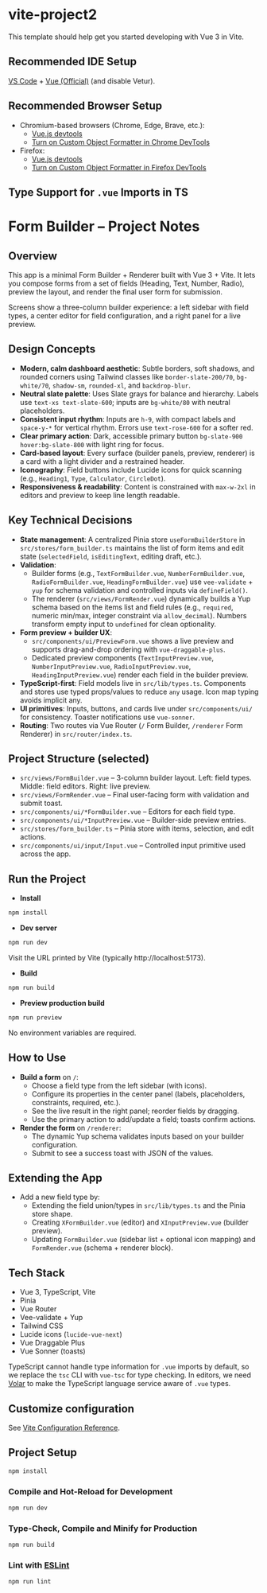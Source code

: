 # vite-project2

This template should help get you started developing with Vue 3 in Vite.

## Recommended IDE Setup

[VS Code](https://code.visualstudio.com/) + [Vue (Official)](https://marketplace.visualstudio.com/items?itemName=Vue.volar) (and disable Vetur).

## Recommended Browser Setup

- Chromium-based browsers (Chrome, Edge, Brave, etc.):
  - [Vue.js devtools](https://chromewebstore.google.com/detail/vuejs-devtools/nhdogjmejiglipccpnnnanhbledajbpd) 
  - [Turn on Custom Object Formatter in Chrome DevTools](http://bit.ly/object-formatters)
- Firefox:
  - [Vue.js devtools](https://addons.mozilla.org/en-US/firefox/addon/vue-js-devtools/)
  - [Turn on Custom Object Formatter in Firefox DevTools](https://fxdx.dev/firefox-devtools-custom-object-formatters/)

## Type Support for `.vue` Imports in TS


# Form Builder – Project Notes

## Overview
This app is a minimal Form Builder + Renderer built with Vue 3 + Vite. It lets you compose forms from a set of fields (Heading, Text, Number, Radio), preview the layout, and render the final user form for submission.

Screens show a three-column builder experience: a left sidebar with field types, a center editor for field configuration, and a right panel for a live preview.

## Design Concepts
- **Modern, calm dashboard aesthetic**: Subtle borders, soft shadows, and rounded corners using Tailwind classes like `border-slate-200/70`, `bg-white/70`, `shadow-sm`, `rounded-xl`, and `backdrop-blur`.
- **Neutral slate palette**: Uses Slate grays for balance and hierarchy. Labels use `text-xs text-slate-600`; inputs are `bg-white/80` with neutral placeholders.
- **Consistent input rhythm**: Inputs are `h-9`, with compact labels and `space-y-*` for vertical rhythm. Errors use `text-rose-600` for a softer red.
- **Clear primary action**: Dark, accessible primary button `bg-slate-900 hover:bg-slate-800` with light ring for focus.
- **Card-based layout**: Every surface (builder panels, preview, renderer) is a card with a light divider and a restrained header.
- **Iconography**: Field buttons include Lucide icons for quick scanning (e.g., `Heading1`, `Type`, `Calculator`, `CircleDot`).
- **Responsiveness & readability**: Content is constrained with `max-w-2xl` in editors and preview to keep line length readable.

## Key Technical Decisions
- **State management**: A centralized Pinia store `useFormBuilderStore` in `src/stores/form_builder.ts` maintains the list of form items and edit state (`selectedField`, `isEditingText`, editing draft, etc.).
- **Validation**:
  - Builder forms (e.g., `TextFormBuilder.vue`, `NumberFormBuilder.vue`, `RadioFormBuilder.vue`, `HeadingFormBuilder.vue`) use `vee-validate` + `yup` for schema validation and controlled inputs via `defineField()`.
  - The renderer (`src/views/FormRender.vue`) dynamically builds a Yup schema based on the items list and field rules (e.g., `required`, numeric min/max, integer constraint via `allow_decimal`). Numbers transform empty input to `undefined` for clean optionality.
- **Form preview + builder UX**:
  - `src/components/ui/PreviewForm.vue` shows a live preview and supports drag-and-drop ordering with `vue-draggable-plus`.
  - Dedicated preview components (`TextInputPreview.vue`, `NumberInputPreview.vue`, `RadioInputPreview.vue`, `HeadingInputPreview.vue`) render each field in the builder preview.
- **TypeScript-first**: Field models live in `src/lib/types.ts`. Components and stores use typed props/values to reduce `any` usage. Icon map typing avoids implicit any.
- **UI primitives**: Inputs, buttons, and cards live under `src/components/ui/` for consistency. Toaster notifications use `vue-sonner`.
- **Routing**: Two routes via Vue Router (`/` Form Builder, `/renderer` Form Renderer) in `src/router/index.ts`.

## Project Structure (selected)
- `src/views/FormBuilder.vue` – 3-column builder layout. Left: field types. Middle: field editors. Right: live preview.
- `src/views/FormRender.vue` – Final user-facing form with validation and submit toast.
- `src/components/ui/*FormBuilder.vue` – Editors for each field type.
- `src/components/ui/*InputPreview.vue` – Builder-side preview entries.
- `src/stores/form_builder.ts` – Pinia store with items, selection, and edit actions.
- `src/components/ui/input/Input.vue` – Controlled input primitive used across the app.

## Run the Project
- **Install**
```bash
npm install
```

- **Dev server**
```bash
npm run dev
```
Visit the URL printed by Vite (typically http://localhost:5173).

- **Build**
```bash
npm run build
```

- **Preview production build**
```bash
npm run preview
```

No environment variables are required.

## How to Use
- **Build a form** on `/`:
  - Choose a field type from the left sidebar (with icons).
  - Configure its properties in the center panel (labels, placeholders, constraints, required, etc.).
  - See the live result in the right panel; reorder fields by dragging.
  - Use the primary action to add/update a field; toasts confirm actions.
- **Render the form** on `/renderer`:
  - The dynamic Yup schema validates inputs based on your builder configuration.
  - Submit to see a success toast with JSON of the values.

## Extending the App
- Add a new field type by:
  - Extending the field union/types in `src/lib/types.ts` and the Pinia store shape.
  - Creating `XFormBuilder.vue` (editor) and `XInputPreview.vue` (builder preview).
  - Updating `FormBuilder.vue` (sidebar list + optional icon mapping) and `FormRender.vue` (schema + renderer block).

## Tech Stack
- Vue 3, TypeScript, Vite
- Pinia
- Vue Router
- Vee-validate + Yup
- Tailwind CSS
- Lucide icons (`lucide-vue-next`)
- Vue Draggable Plus
- Vue Sonner (toasts)

TypeScript cannot handle type information for `.vue` imports by default, so we replace the `tsc` CLI with `vue-tsc` for type checking. In editors, we need [Volar](https://marketplace.visualstudio.com/items?itemName=Vue.volar) to make the TypeScript language service aware of `.vue` types.

## Customize configuration

See [Vite Configuration Reference](https://vite.dev/config/).

## Project Setup

```sh
npm install
```

### Compile and Hot-Reload for Development

```sh
npm run dev
```

### Type-Check, Compile and Minify for Production

```sh
npm run build
```

### Lint with [ESLint](https://eslint.org/)

```sh
npm run lint
```
